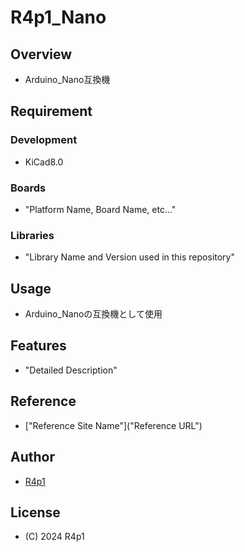 # R4p1_Nano

## Overview
- Arduino_Nano互換機

## Requirement
### Development
- KiCad8.0
### Boards
- "Platform Name, Board Name, etc..."
### Libraries
- "Library Name and Version used in this repository"

## Usage
- Arduino_Nanoの互換機として使用

## Features
- "Detailed Description"

## Reference
- ["Reference Site Name"]("Reference URL")

## Author
- [R4p1](https://github.com/R4p1)

## License
- (C) 2024 R4p1
